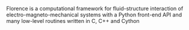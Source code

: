 Florence is a computational framework for fluid-structure interaction of electro-magneto-mechanical systems with a Python front-end API and many low-level routines written in C, C++ and Cython

